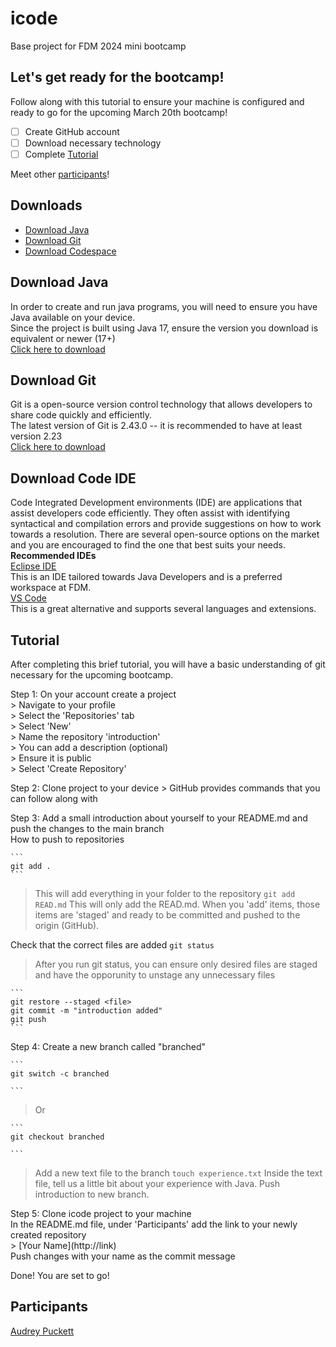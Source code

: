 # icode
Base project for FDM 2024 mini bootcamp

##  Let's get ready for the bootcamp!
Follow along with this tutorial to ensure your machine is configured and ready to go for the upcoming March 20th bootcamp!
- [ ] Create GitHub account
- [ ] Download necessary technology
- [ ] Complete [Tutorial](#tutorial)

Meet other [participants](#participants)!

## Downloads
- [Download Java](#download-java)
- [Download Git](#download-git)
- [Download Codespace](#download-code-ide)

## Download Java
In order to create and run java programs, you will need to ensure you have Java available on your device. 
<br /> Since the project is built using Java 17, ensure the version you download is equivalent or newer (17+)
<br/> [Click here to download](https://www.oracle.com/java/technologies/downloads/#java17)

## Download Git
Git is a open-source version control technology that allows developers to share code quickly and efficiently. 
<br /> The latest version of Git is 2.43.0 -- it is recommended to have at least version 2.23
<br /> [Click here to download](https://git-scm.com/)

## Download Code IDE
Code Integrated Development environments (IDE) are applications that assist developers code efficiently. They often assist with identifying syntactical and compilation errors and provide suggestions on how to work towards a resolution. There are several open-source options on the market and you are encouraged to find the one that best suits your needs. 
<br /> **Recommended IDEs**
<br /> [Eclipse IDE](https://www.eclipse.org/downloads/)
<br /> This is an IDE tailored towards Java Developers and is a preferred workspace at FDM.
<br /> [VS Code](https://code.visualstudio.com/download)
<br /> This is a great alternative and supports several languages and extensions. 

## Tutorial
After completing this brief tutorial, you will have a basic understanding of git necessary for the upcoming bootcamp. 

Step 1: On your account create a project 
<br />	> Navigate to your profile
<br />	> Select the 'Repositories' tab
<br />	> Select 'New' 
<br />	> Name the repository 'introduction'
<br />	> You can add a description (optional)
<br />	> Ensure it is public 
<br />	> Select 'Create Repository' 

Step 2: Clone project to your device 
	> GitHub provides commands that you can follow along with

Step 3: Add a small introduction about yourself to your README.md and push the changes to the main branch
<br />	How to push to repositories

	```
	git add .
	```
> This will add everything in your folder to the repository
	```
	git add READ.md
	```
> This will only add the READ.md.
> When you 'add' items, those items are 'staged' and ready to be committed and pushed to the origin (GitHub).

Check that the correct files are added 
	```
	git status
	```
> After you run git status, you can ensure only desired files are staged and have the opporunity to unstage any unnecessary files

	```
	git restore --staged <file>
	git commit -m "introduction added"
	git push
	```

Step 4: Create a new branch called "branched"

	```
	git switch -c branched

	```
 >Or

	```
	git checkout branched

	```
> Add a new text file to the branch
	```
	touch experience.txt
	```
> Inside the text file, tell us a little bit about your experience with Java.
> Push introduction to new branch.

Step 5: Clone icode project to your machine
<br /> In the README.md file, under 'Participants' add the link to your newly created repository
<br />	> \[Your Name](http://link)
<br /> Push changes with your name as the commit message

Done! You are set to go!

## Participants

[Audrey Puckett](https://github.com/audreypuckett/introduction)

